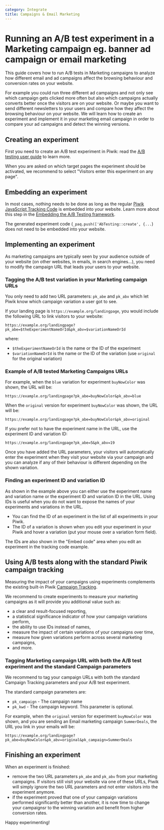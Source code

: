 ```yaml
---
category: Integrate
title: Campaigns & Email Marketing 
---
```

# Running an A/B test experiment in a Marketing campaign eg. banner ad campaign or email marketing

This guide covers how to run A/B tests in Marketing campaigns to analyze how different email and ad campaigns
affect the browsing behaviour and conversion rates on your website. 

For example you could run three different ad campaigns and not only see which campaign gets clicked more often 
but also which campaigns actually converts better once the visitors are on your website. Or maybe you want to send 
different newsletters to your users and compare how they affect the browsing behaviour on your website. We will learn how to create an experiment and implement it in your marketing email campaign in order to compare your ad campaigns and detect the winning versions.
 
## Creating an experiment

First you need to create an A/B test experiment in Piwik: read the [A/B testing user guide](http://piwik.org/docs/ab-testing/) to learn more.

When you are asked on which target pages the experiment should be activated, we recommend to select "Visitors enter this experiment on any page".

## Embedding an experiment

In most cases, nothing needs to be done as long as the regular [Piwik JavaScript Tracking Code](/guides/tracking-javascript-guide) 
is embedded into your website. Learn more about this step in the [Embedding the A/B Testing framework](/guides/ab-tests/browser#embedding-the-ab-testing-javascript-framework).
 
The generated experiment code (`_paq.push(['AbTesting::create', {...`) does not need to be embedded into your website.


## Implementing an experiment

As marketing campaigns are typically seen by your audience outside of your website (on other websites, in emails, in search engines...), 
you need to modify the campaign URL that leads your users to your website. 

### Tagging the A/B test variation in your Marketing campaign URLs 
You only need to add two URL parameters: `pk_abe` and `pk_abv` which let Piwik know which campaign variation a user got to see. 

If your landing page is `https://example.org/landingpage`, you would include the following URL to link visitors to your website:

```
https://example.org/landingpage?pk_abe=$theExperimentNameOrId&pk_abv=$variationNameOrId
```

where:

* `$theExperimentNameOrId` is the name or the ID of the experiment
* `$variationNameOrId` is the name or the ID of the variation (use `original` for the original variation)

### Example of A/B tested Marketing Campaigns URLs  

For example, when the `blue` variation for experiment `buyNowColor` was shown, the URL will be:

```
https://example.org/landingpage?pk_abe=buyNowColor&pk_abv=blue
```

When the `original` version for experiment `buyNowColor` was shown, the URL will be:

```
https://example.org/landingpage?pk_abe=buyNowColor&pk_abv=original
```

If you prefer not to have the experiment name in the URL, use the experiment ID and variation ID:

```
https://example.org/landingpage?pk_abe=5&pk_abv=19
```

Once you have added the URL parameters, your visitors will automatically enter the experiment when they visit your website
 via your campaign and you can analyze if any of their behaviour is different depending on the shown variation.
 
### Finding an experiment ID and variation ID

As shown in the example above you can either use the experiment name and variation name or the experiment ID and 
variation ID in the URL. Using IDs is useful when you do not want to expose the names of your experiments and 
variations in the URL.

* You can find the ID of an experiment in the list of all experiments in your Piwik. 
* The ID of a variation is shown when you edit your experiment in your Piwik and hover a variation (put your mouse over a variation form field). 

The IDs are also shown in the "Embed code" area when you edit an experiment in the tracking code example.


## Using A/B tests along with the standard Piwik campaign tracking

Measuring the impact of your campaigns using experiments complements the existing built-in Piwik [Campaign Tracking](https://piwik.org/docs/tracking-campaigns/).

We recommend to create experiments to measure your marketing campaigns as it will provide you additional value such as: 

* a clear and result-focused reporting, 
* a statistical significance indicator of how your campaign variations perform, 
* the ability to use IDs instead of names, 
* measure the impact of certain variations of your campaigns over time,
* measure how given variations perform across several marketing campaigns, 
* and more.


### Tagging Marketing campaign URL with both the A/B test experiment and the standard Campaign parameters
 
We recommend to tag your campaign URLs with both the standard Campaign Tracking parameters and your A/B test experiment.
 
The standard campaign parameters are:

* `pk_campaign` - The campaign name
* `pk_kwd` - The campaign keyword. This parameter is optional.

For example, when the `original` version for experiment `buyNowColor` was shown, and you are sending an Email marketing 
campaign `SummerDeals`, the URL you link in your emails will be:

```
https://example.org/landingpage?pk_abe=buyNowColor&pk_abv=original&pk_campaign=SummerDeals
```


## Finishing an experiment

When an experiment is finished:

 * remove the two URL parameters `pk_abe` and `pk_abv` from your marketing campaigns. 
 If visitors still visit your website via one of these URLs, Piwik will simply ignore the two URL parameters and not enter visitors into the experiment anymore. 
 * if the experiment proved that one of your campaign variations performed significantly better than another, it is now time to change your campaignsr to the winning variation and benefit from higher conversion rates. 

Happy experimenting!
